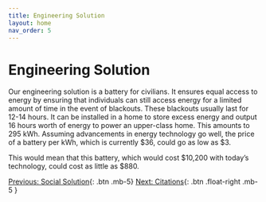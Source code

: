```yaml
---
title: Engineering Solution
layout: home
nav_order: 5
---
```

# Engineering Solution

Our engineering solution is a battery for civilians. It ensures equal access to energy by ensuring that individuals can still access energy for a limited amount of time in the event of blackouts. These blackouts usually last for 12-14 hours. It can be installed in a home to store excess energy and output 16 hours worth of energy to power an upper-class home. This amounts to 295 kWh. Assuming advancements in energy technology go well, the price of a battery per kWh, which is currently $36, could go as low as $3.

This would mean that this battery, which would cost $10,200 with today’s technology, could cost as little as $880.

[Previous: Social Solution](https://strongsand94191.github.io/project-site/socialsolution.html){: .btn .mb-5}
[Next: Citations](https://strongsand94191.github.io/project-site/citations.html){: .btn .float-right .mb-5 }
